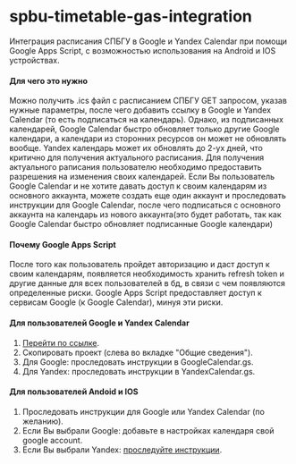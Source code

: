 # spbu-timetable-gas-integration
Интеграция расписания СПБГУ в Google и Yandex Calendar при помощи Google Apps Script, с возможностью использования на Android и IOS устройствах.

#### Для чего это нужно
Можно получить .ics файл с расписанием СПБГУ GET запросом, указав нужные параметры, после чего добавить ссылку в Google и Yandex Calendar (то есть подписаться на календарь). Однако, из подписанных календарей, Google Calendar быстро обновляет только другие Google календари, а календари из сторонних ресурсов он может не обновлять вообще. Yandex календарь может их обновлять до 2-ух дней, что критично для получения актуального расписания. Для получения актуального раписания пользователю необходимо предоставить разрешения на изменения своих календарей. Если Вы пользователь Google Calendar и не хотите давать доступ к своим календарям из основного аккаунта, можете создать еще один аккаунт и проследовать инструкции для Google Calendar, после чего подписаться с основного аккаунта на календарь из нового аккаунта(это будет работать, так как Google Calendar быстро обновляет подписанные Google календари)

#### Почему Google Apps Script
После того как пользователь пройдет авторизацию и даст доступ к своим календарям, появляется необходимость хранить refresh token и другие данные для всех пользователей в бд, в связи с чем появляются определенные риски. Google Apps Script предоставляет доступ к сервисам Google (к Google Calendar), минуя эти риски.

#### Для пользователей Google и Yandex Calendar
1. [Перейти по ссылке](https://script.google.com/d/1Vos3LjIA47jzbv6A6SKkvc-N-Us-_iWMWJvrRUEBI7wfXhjC-J7Wt5sS/edit?usp=sharing).
2. Скопировать проект (слева во вкладке "Общие сведения").
3. Для Google: проследовать инструкции в GoogleCalendar.gs.
4. Для Yandex: проследовать инструкции в YandexCalendar.gs.

#### Для пользователей Andoid и IOS
1. Проследовать инструкции для Google или Yandex Calendar (по желанию).
2. Если Вы выбрали Google:  добавьте в настройках календаря свой google account.
3. Если Вы выбрали Yandex: [проследуйте инструкции](https://yandex.ru/support/calendar/common/sync/sync-mobile.html).
